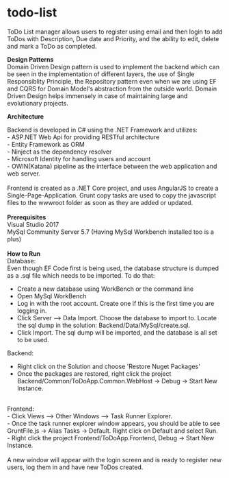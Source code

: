 # todo-list
ToDo List manager allows users to register using email and then login to add ToDos with Description, Due date and Priority, and the ability to edit, delete and mark a ToDo as completed.

<b>Design Patterns</b><br/>
Domain Driven Design pattern is used to implement the backend which can be seen in the implementation of different layers, the use of Single Responsiblity Principle, the Repository pattern even when we are using EF and CQRS for Domain Model's abstraction from the outside world. Domain Driven Design helps immensely in case of maintaining large and evolutionary projects.

<b>Architecture</b>

Backend is developed in C# using the .NET Framework and utilizes:<br/>
    - ASP.NET Web Api for providing RESTful architecture<br/>
    - Entity Framework as ORM<br/>
    - Ninject as the dependency resolver<br/>
    - Microsoft Identity for handling users and account<br/>
    - OWIN(Katana) pipeline as the interface between the web application and web server.<br/>
    <br/>
Frontend is created as a .NET Core project, and uses AngularJS to create a Single-Page-Application. Grunt copy tasks are used to copy the javascript files to the wwwroot folder as soon as they are added or updated.
<br/><br/>
<b>Prerequisites</b><br/>
Visual Studio 2017<br/>
MySql Community Server 5.7 (Having MySql Workbench installed too is a plus)<br/>
<br/>
<b>How to Run</b><br/>
Database:<br/>
Even though EF Code first is being used, the database structure is dumped as a .sql file which needs to be imported. To do that:<br/>
- Create a new database using WorkBench or the command line<br/>
- Open MySql WorkBench<br/>
- Log in with the root account. Create one if this is the first time you are logging in.<br/>
- Click Server --> Data Import. Choose the database to import to. Locate the sql dump in the solution: Backend/Data/MySql/create.sql.<br/>
- Click Import. The sql dump will be imported, and the database is all set to be used.<br/>

Backend:<br/>
- Right click on the Solution and choose 'Restore Nuget Packages'<br/>
- Once the packages are restored, right click the project Backend/Common/ToDoApp.Common.WebHost -> Debug -> Start New Instance.<br/>
<br/>
Frontend:<br/>
 - Click Views --> Other Windows --> Task Runner Explorer.<br/>
 - Once the task runner explorer window appears, you should be able to see GruntFile.js -> Alias Tasks -> Default. Right click on Default and select Run.<br/>
 - Right click the project Frontend/ToDoApp.Frontend, Debug -> Start New Instance.<br/>
 <br/>
 A new window will appear with the login screen and is ready to register new users, log them in and have new ToDos created.<br/>
